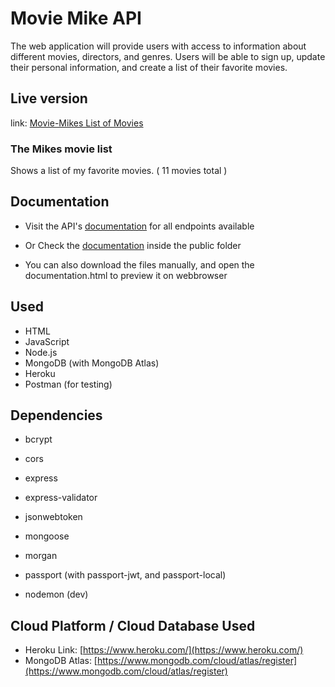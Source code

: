 # Movie Mike API
The web application will provide users with access to information about different movies, directors, and genres. Users will be able to sign up, update their personal information, and create a list of their favorite movies.

## Live version
link: [Movie-Mikes List of Movies](https://movie-mikes-7b54f5710543.herokuapp.com/movies)

### The Mikes movie list
  Shows a list of my favorite movies.
  ( 11 movies total )

## Documentation
- Visit the API's [documentation](https://movie-mikes-7b54f5710543.herokuapp.com/documentation.html) for all endpoints available
- Or Check the [documentation](./public/documentation.html) inside the public folder

- You can also download the files manually, and open the documentation.html to preview it on webbrowser

## Used
- HTML
- JavaScript
- Node.js
- MongoDB (with MongoDB Atlas)
- Heroku
- Postman (for testing)

## Dependencies
- bcrypt
- cors
- express
- express-validator
- jsonwebtoken
- mongoose
- morgan
- passport (with passport-jwt, and passport-local)

- nodemon (dev)

## Cloud Platform / Cloud Database Used
- Heroku Link: [https://www.heroku.com/](https://www.heroku.com/)
- MongoDB Atlas: [https://www.mongodb.com/cloud/atlas/register](https://www.mongodb.com/cloud/atlas/register)
